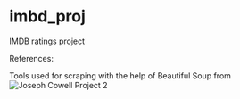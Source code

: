 # imbd_proj
IMDB ratings project 


References:

Tools used for scraping with the help of Beautiful Soup from ![Joseph Cowell Project 2](https://github.com/josephpcowell/cowell_proj_2/tree/master/helper_functions)
